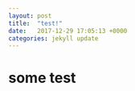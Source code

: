 ```yaml
---
layout: post
title:  "test!"
date:   2017-12-29 17:05:13 +0000
categories: jekyll update
---
```

# some test
